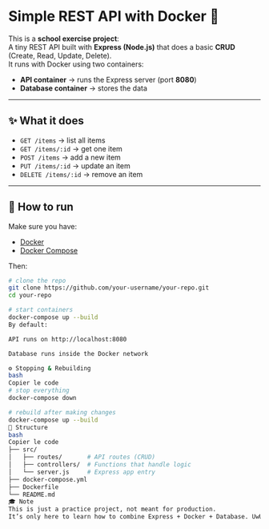 # Simple REST API with Docker 🐳

This is a **school exercise project**:  
A tiny REST API built with **Express (Node.js)** that does a basic **CRUD** (Create, Read, Update, Delete).  
It runs with Docker using two containers:
- **API container** → runs the Express server (port **8080**)  
- **Database container** → stores the data  

---

## ✨ What it does
- `GET /items` → list all items  
- `GET /items/:id` → get one item  
- `POST /items` → add a new item  
- `PUT /items/:id` → update an item  
- `DELETE /items/:id` → remove an item  

---

## 🚀 How to run

Make sure you have:
- [Docker](https://docs.docker.com/get-docker/)  
- [Docker Compose](https://docs.docker.com/compose/)  

Then:

```bash
# clone the repo
git clone https://github.com/your-username/your-repo.git
cd your-repo

# start containers
docker-compose up --build
By default:

API runs on http://localhost:8080

Database runs inside the Docker network

⚙️ Stopping & Rebuilding
bash
Copier le code
# stop everything
docker-compose down

# rebuild after making changes
docker-compose up --build
📂 Structure
bash
Copier le code
├── src/
│   ├── routes/       # API routes (CRUD)
│   ├── controllers/  # Functions that handle logic
│   └── server.js     # Express app entry
├── docker-compose.yml
├── Dockerfile
└── README.md
🎓 Note
This is just a practice project, not meant for production.
It’s only here to learn how to combine Express + Docker + Database. UwU
 
 
